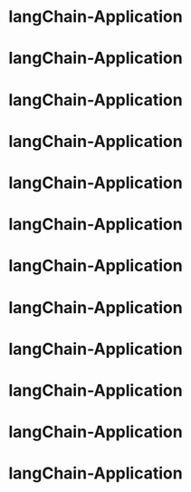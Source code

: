 # langChain-Application
# langChain-Application
# langChain-Application
# langChain-Application
# langChain-Application
# langChain-Application
# langChain-Application
# langChain-Application
# langChain-Application
# langChain-Application
# langChain-Application
# langChain-Application

